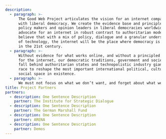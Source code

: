 ```yaml
---
description:
  - paragraph: >-
      The Good Web Project articulates the vision for an internet compatible
      with liberal democracy. We create the evidence base and principles for
      policy makers and opinion leaders in liberal democracies worldwide to
      advocate for an internet in robust contrast to authoritarian models. We
      believe that with a mix of policy, dialogue and a granular understanding
      of technology, the internet will be the place where democracy is redefined
      in the 21st century.
  - paragraph: >-
      Without evidence for what works online, and without a principled vision
      for the internet, our democratic traditions, government and society will
      fall behind authoritarian states and technopolistic industry giants in the
      race to reshape the most important international political, cultural and
      social space in existence.
  - paragraph: >-
      We must not focus on what we don’t want, and forget about what we do.
title: Project Partners
partners:
  - description: One Sentence Description
    partner: The Institute for Strategic Dialogue
  - description: One Sentence Description
    partner: The German Marshall Fund
  - description: One Sentence Description
    partner: ARENA
  - description: One Sentence Description
    partner: Demos
---
```

